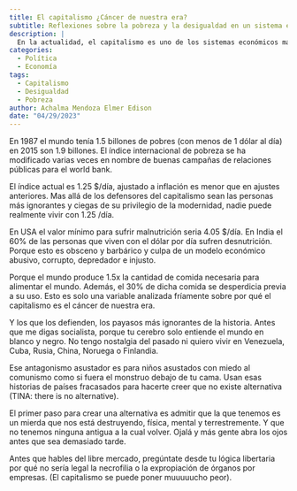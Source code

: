 ```yaml
---
title: El capitalismo ¿Cáncer de nuestra era?
subtitle: Reflexiones sobre la pobreza y la desigualdad en un sistema económico depredador e injusto.
description: |
  En la actualidad, el capitalismo es uno de los sistemas económicos más criticados por sus impactos negativos en la sociedad y el medio ambiente.
categories:
  - Política
  - Economía
tags:
  - Capitalismo
  - Desigualdad
  - Pobreza
author: Achalma Mendoza Elmer Edison
date: "04/29/2023"
---
```




En 1987 el mundo tenía 1.5 billones de pobres (con menos de 1 dólar al día) en 2015 son 1.9 billones. El índice internacional de pobreza se ha modificado varias veces en nombre de buenas campañas de relaciones públicas para el world bank.

El índice actual es 1.25 $/día, ajustado a inflación es menor que en ajustes anteriores. Mas allá de los defensores del capitalismo sean las personas más ignorantes y ciegas de su privilegio de la modernidad, nadie puede realmente vivir con 1.25 /día.

En USA el valor mínimo para sufrir malnutrición seria 4.05 $/día. En India el 60% de las personas que viven con el dólar por día sufren desnutrición. Porque esto es obsceno y barbárico y culpa de un modelo económico abusivo, corrupto, depredador e injusto.

Porque el mundo produce 1.5x la cantidad de comida necesaria para alimentar el mundo. Además, el 30% de dicha comida se desperdicia previa a su uso. Esto es solo una variable analizada fríamente sobre por qué el capitalismo es el cáncer de nuestra era.

Y los que los defienden, los payasos más ignorantes de la historia. Antes que me digas socialista, porque tu cerebro solo entiende el mundo en blanco y negro. No tengo nostalgia del pasado ni quiero vivir en Venezuela, Cuba, Rusia, China, Noruega o Finlandia.

Ese antagonismo asustador es para niños asustados con miedo al comunismo como si fuera el monstruo debajo de tu cama. Usan esas historias de países fracasados para hacerte creer que no existe alternativa (TINA: there is no alternative).

El primer paso para crear una alternativa es admitir que la que tenemos es un mierda que nos está destruyendo, física, mental y terrestremente. Y que no tenemos ninguna antigua a la cual volver. Ojalá y más gente abra los ojos antes que sea demasiado tarde.

Antes que hables del libre mercado, pregúntate desde tu lógica libertaria por qué no sería legal la necrofilia o la expropiación de órganos por empresas. (El capitalismo se puede poner muuuuucho peor).